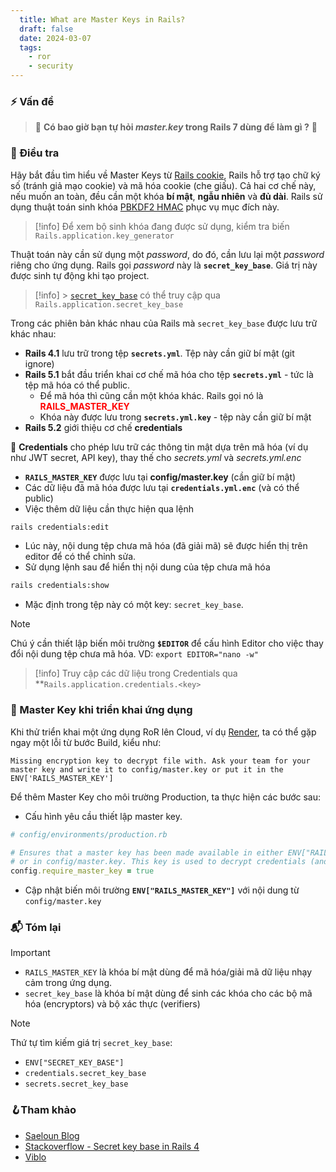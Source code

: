```yaml
---
  title: What are Master Keys in Rails?
  draft: false
  date: 2024-03-07
  tags:
    - ror
    - security
---
```


### ⚡ Vấn đề

> 🦏 **Có bao giờ bạn tự hỏi _master.key_ trong Rails 7 dùng để làm gì ?** 🤨

### 🔎 Điều tra

Hãy bắt đầu tìm hiểu về Master Keys từ [Rails cookie](ror/controller/session_cookie_flash.md#cookie), Rails hỗ trợ tạo chữ ký số (tránh giả mạo cookie) và mã hóa cookie (che giấu). Cả hai cơ chế này, nếu muốn an toàn, đều cần một khóa **bí mật**, **ngẫu nhiên** và **đủ dài**. Rails sử dụng thuật toán sinh khóa [PBKDF2 HMAC](https://ruby-doc.org/stdlib-2.5.1/libdoc/openssl/rdoc/OpenSSL/KDF.html#method-c-pbkdf2_hmac) phục vụ mục đích này.

> [!info]
> Để xem bộ sinh khóa đang được sử dụng, kiểm tra biến `Rails.application.key_generator`

Thuật toán này cần sử dụng một _password_, do đó, cần lưu lại một _password_ riêng cho ứng dụng. Rails gọi _password_ này là **`secret_key_base`**. Giá trị này được sinh tự động khi tạo project.

> [!info] > [`secret_key_base`](https://api.rubyonrails.org/classes/Rails/Application.html#method-i-secret_key_base) có thể truy cập qua `Rails.application.secret_key_base`

Trong các phiên bản khác nhau của Rails mà `secret_key_base` được lưu trữ khác nhau:

- **Rails 4.1** lưu trữ trong tệp **`secrets.yml`**. Tệp này cần giữ bí mật (git ignore)
- **Rails 5.1** bắt đầu triển khai cơ chế mã hóa cho tệp **`secrets.yml`** - tức là tệp mã hóa có thể public.
  - Để mã hóa thì cũng cần một khóa khác. Rails gọi nó là <span style="color:red;font-weight:bold;">RAILS_MASTER_KEY</span>
  - Khóa này được lưu trong **`secrets.yml.key`** - tệp này cần giữ bí mật
- **Rails 5.2** giới thiệu cơ chế **credentials**

🔐 **Credentials** cho phép lưu trữ các thông tin mật dựa trên mã hóa (ví dụ như JWT secret, API key), thay thế cho _secrets.yml_ và _secrets.yml.enc_

- **`RAILS_MASTER_KEY`** được lưu tại **config/master.key** (cần giữ bí mật)
- Các dữ liệu đã mã hóa được lưu tại **`credentials.yml.enc`** (và có thể public)
- Việc thêm dữ liệu cần thực hiện qua lệnh

```cmd
rails credentials:edit
```

- Lúc này, nội dung tệp chưa mã hóa (đã giải mã) sẽ được hiển thị trên editor để có thể chỉnh sửa.
- Sử dụng lệnh sau để hiển thị nội dung của tệp chưa mã hóa

```cmd
rails credentials:show
```

- Mặc định trong tệp này có một key: `secret_key_base`.

> [!note]
> Chú ý cần thiết lập biến môi trường **`$EDITOR`** để cấu hình Editor cho việc thay đổi nội dung tệp chưa mã hóa. VD: `export EDITOR="nano -w"`

> [!info]
> Truy cập các dữ liệu trong Credentials qua \*\*`Rails.application.credentials.<key>`

### 🚀 Master Key khi triển khai ứng dụng

Khi thử triển khai một ứng dụng RoR lên Cloud, ví dụ [Render](https://render.com), ta có thể gặp ngay một lỗi từ bước Build, kiểu như:

```
Missing encryption key to decrypt file with. Ask your team for your master key and write it to config/master.key or put it in the ENV['RAILS_MASTER_KEY']
```

Để thêm Master Key cho môi trường Production, ta thực hiện các bước sau:

- Cấu hình yêu cầu thiết lập master key.

```ruby
# config/environments/production.rb

# Ensures that a master key has been made available in either ENV["RAILS_MASTER_KEY"]
# or in config/master.key. This key is used to decrypt credentials (and other encrypted files).
config.require_master_key = true
```

- Cập nhật biến môi trường **`ENV["RAILS_MASTER_KEY"]`** với nội dung từ `config/master.key`

### 📬 Tóm lại

> [!important]
>
> - `RAILS_MASTER_KEY` là khóa bí mật dùng để mã hóa/giải mã dữ liệu nhạy cảm trong ứng dụng.
> - `secret_key_base` là khóa bí mật dùng để sinh các khóa cho các bộ mã hóa (encryptors) và bộ xác thực (verifiers)

> [!note]
> Thứ tự tìm kiếm giá trị `secret_key_base`:
>
> - `ENV["SECRET_KEY_BASE"]`
> - `credentials.secret_key_base`
> - `secrets.secret_key_base`

### 🪝Tham khảo

- [Saeloun Blog](https://blog.saeloun.com/2023/08/11/rails-7-1-store-secret-key-base-in-rails-config/)
- [Stackoverflow - Secret key base in Rails 4](https://stackoverflow.com/questions/25426940/what-is-the-use-of-secret-key-base-in-rails-4)
- [Viblo](https://viblo.asia/q/secret-key-base-va-rails-master-key-trong-rails-24lJ3NLb5PM)
